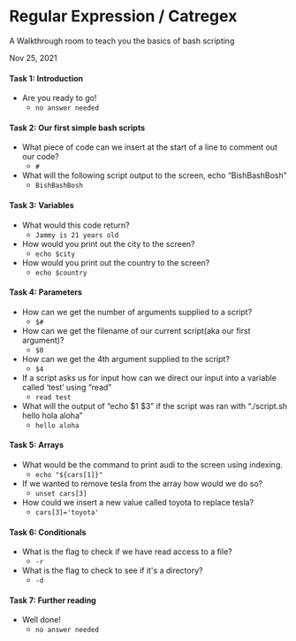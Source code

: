# Regular Expression / Catregex

A Walkthrough room to teach you the basics of bash scripting

Nov 25, 2021

#### Task 1: Introduction
- Are you ready to go!
	- `no answer needed`

#### Task 2: Our first simple bash scripts
- What piece of code can we insert at the start of a line to comment out our code?
	- `#`
- What will the following script output to the screen, echo “BishBashBosh”
	- `BishBashBosh`

#### Task 3: Variables
- What would this code return?
	- `Jammy is 21 years old`
- How would you print out the city to the screen?
	- `echo $city`
- How would you print out the country to the screen?
	- `echo $country`

#### Task 4: Parameters
- How can we get the number of arguments supplied to a script?
	- `$#`
- How can we get the filename of our current script(aka our first argument)?
	- `$0`
- How can we get the 4th argument supplied to the script?
	- `$4`
- If a script asks us for input how can we direct our input into a variable called ‘test’ using “read”
	- `read test`
- What will the output of “echo $1 $3” if the script was ran with “./script.sh hello hola aloha”
	- `hello aloha`

#### Task 5: Arrays
- What would be the command to print audi to the screen using indexing.
	- `echo "${cars[1]}"`
- If we wanted to remove tesla from the array how would we do so?
	- `unset cars[3]`
- How could we insert a new value called toyota to replace tesla?
	- `cars[3]='toyota'`

#### Task 6: Conditionals
- What is the flag to check if we have read access to a file?
	- `-r`
- What is the flag to check to see if it's a directory?
	- `-d`

#### Task 7: Further reading
- Well done!
	- `no answer needed`
